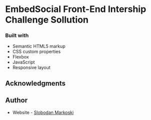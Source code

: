 # EmbedSocial Front-End Intership Challenge Sollution

### Built with

- Semantic HTML5 markup
- CSS custom properties
- Flexbox
- JavaScript
- Responsive layout

## Acknowledgments

## Author

- Website - [Slobodan Markoski](https://slobodan.netlify.app/)
